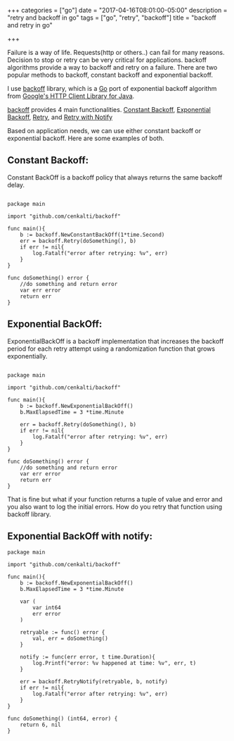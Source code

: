 +++
categories = ["go"]
date = "2017-04-16T08:01:00-05:00"
description = "retry and backoff in go"
tags = ["go", "retry", "backoff"]
title = "backoff and  retry in go"

+++

Failure is a way of life. Requests(http or others..) can fail for many reasons. Decision to stop or retry can be very critical for applications. backoff algorithms provide a way to backoff and retry on a failure. There are two popular methods to backoff, constant backoff and exponential backoff.

I use [backoff](https://github.com/cenkalti/backoff) library, which is a [Go](https://golang.org) port of exponential backoff algorithm from [Google's HTTP Client Library for Java](https://github.com/google/google-http-java-client).

[backoff](https://github.com/cenkalti/backoff) provides 4 main functionalities. [Constant Backoff](https://godoc.org/github.com/cenkalti/backoff#BackOffContext), [Exponential Backoff](https://godoc.org/github.com/cenkalti/backoff#ExponentialBackOff), [Retry](https://godoc.org/github.com/cenkalti/backoff#Retry), and [Retry with Notify](https://godoc.org/github.com/cenkalti/backoff#RetryNotify)

Based on application needs, we can use either constant backoff or exponential backoff. Here are some examples of both.

## Constant Backoff: 

Constant BackOff is a backoff policy that always returns the same backoff delay. 

```

package main

import "github.com/cenkalti/backoff"

func main(){
	b := backoff.NewConstantBackOff(1*time.Second)
	err = backoff.Retry(doSomething(), b)
	if err != nil{
		log.Fatalf("error after retrying: %v", err)
	}
}

func doSomething() error {
	//do something and return error
	var err error
	return err
}

```

## Exponential BackOff:

ExponentialBackOff is a backoff implementation that increases the backoff period for each retry attempt using a randomization function that grows exponentially.

```

package main

import "github.com/cenkalti/backoff"

func main(){
	b := backoff.NewExponentialBackOff()
	b.MaxElapsedTime = 3 *time.Minute

	err = backoff.Retry(doSomething(), b)
	if err != nil{
		log.Fatalf("error after retrying: %v", err)
	}
}

func doSomething() error {
	//do something and return error
	var err error
	return err
}

```

That is fine but what if your function returns a tuple of value and error and you also want to log the initial errors. How do you retry that function using backoff library.

## Exponential BackOff with notify:

```
package main

import "github.com/cenkalti/backoff"

func main(){
	b := backoff.NewExponentialBackOff()
	b.MaxElapsedTime = 3 *time.Minute

	var (
		var int64
		err error
	)

	retryable := func() error {
		val, err = doSomething()
	}

	notify := func(err error, t time.Duration){
		log.Printf("error: %v happened at time: %v", err, t)
	}

	err = backoff.RetryNotify(retryable, b, notify)
	if err != nil{
		log.Fatalf("error after retrying: %v", err)
	}
}

func doSomething() (int64, error) {
	return 6, nil
}

```
